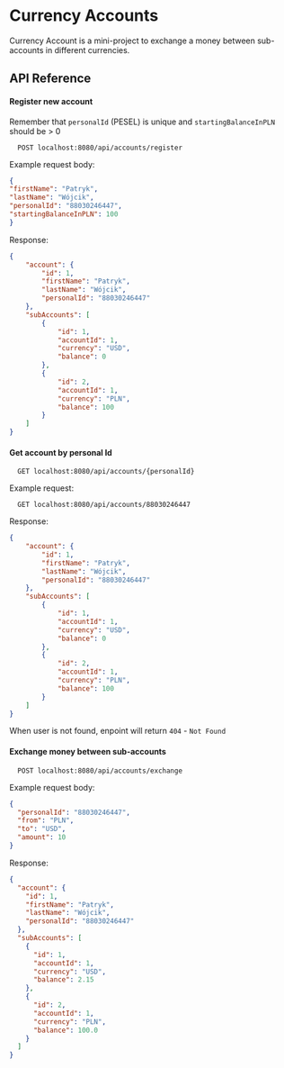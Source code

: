 # Currency Accounts

Currency Account is a mini-project to exchange a money between sub-accounts in different currencies.

## API Reference

#### Register new account

Remember that `personalId` (PESEL) is unique and `startingBalanceInPLN` should be > 0

```http
  POST localhost:8080/api/accounts/register
```
Example request body:
```json
{
"firstName": "Patryk",
"lastName": "Wójcik",
"personalId": "88030246447",
"startingBalanceInPLN": 100
}
```
Response:
```json
{
    "account": {
        "id": 1,
        "firstName": "Patryk",
        "lastName": "Wójcik",
        "personalId": "88030246447"
    },
    "subAccounts": [
        {
            "id": 1,
            "accountId": 1,
            "currency": "USD",
            "balance": 0
        },
        {
            "id": 2,
            "accountId": 1,
            "currency": "PLN",
            "balance": 100
        }
    ]
}
```

#### Get account by personal Id

```http
  GET localhost:8080/api/accounts/{personalId}
```
Example request:
```http
  GET localhost:8080/api/accounts/88030246447
```
Response:
```json
{
    "account": {
        "id": 1,
        "firstName": "Patryk",
        "lastName": "Wójcik",
        "personalId": "88030246447"
    },
    "subAccounts": [
        {
            "id": 1,
            "accountId": 1,
            "currency": "USD",
            "balance": 0
        },
        {
            "id": 2,
            "accountId": 1,
            "currency": "PLN",
            "balance": 100
        }
    ]
}
```
When user is not found, enpoint will return `404` - `Not Found`

#### Exchange money between sub-accounts

```http
  POST localhost:8080/api/accounts/exchange
```
Example request body:
```json
{
  "personalId": "88030246447",
  "from": "PLN",
  "to": "USD",
  "amount": 10
}
```
Response:
```json
{
  "account": {
    "id": 1,
    "firstName": "Patryk",
    "lastName": "Wójcik",
    "personalId": "88030246447"
  },
  "subAccounts": [
    {
      "id": 1,
      "accountId": 1,
      "currency": "USD",
      "balance": 2.15
    },
    {
      "id": 2,
      "accountId": 1,
      "currency": "PLN",
      "balance": 100.0
    }
  ]
}
```